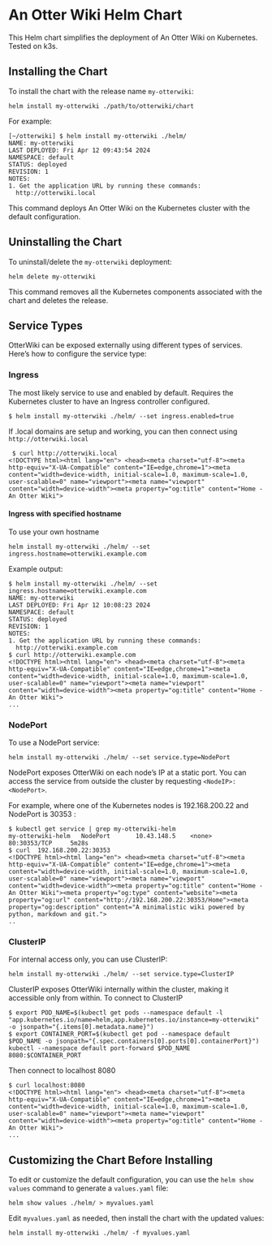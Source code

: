 
# An Otter Wiki Helm Chart

This Helm chart simplifies the deployment of An Otter Wiki on Kubernetes. Tested on k3s. 

## Installing the Chart

To install the chart with the release name `my-otterwiki`:

```shell
helm install my-otterwiki ./path/to/otterwiki/chart
```

For example:
```shell
[~/otterwiki] $ helm install my-otterwiki ./helm/
NAME: my-otterwiki
LAST DEPLOYED: Fri Apr 12 09:43:54 2024
NAMESPACE: default
STATUS: deployed
REVISION: 1
NOTES:
1. Get the application URL by running these commands:
  http://otterwiki.local
```

This command deploys An Otter Wiki on the Kubernetes cluster with the default configuration. 

## Uninstalling the Chart

To uninstall/delete the `my-otterwiki` deployment:

```shell
helm delete my-otterwiki
```

This command removes all the Kubernetes components associated with the chart and deletes the release.

## Service Types

OtterWiki can be exposed externally using different types of services. Here’s how to configure the service type:

### Ingress

The most likely service to use and enabled by default. Requires the Kubernetes cluster to have an Ingress controller configured. 

```shell
$ helm install my-otterwiki ./helm/ --set ingress.enabled=true
```

If .local domains are setup and working, you can then connect using ```http://otterwiki.local```

```shell
 $ curl http://otterwiki.local
<!DOCTYPE html><html lang="en"> <head><meta charset="utf-8"><meta http-equiv="X-UA-Compatible" content="IE=edge,chrome=1"><meta content="width=device-width, initial-scale=1.0, maximum-scale=1.0, user-scalable=0" name="viewport"><meta name="viewport" content="width=device-width"><meta property="og:title" content="Home - An Otter Wiki">
```

#### Ingress with specified hostname
To use your own hostname 

```shell
helm install my-otterwiki ./helm/ --set ingress.hostname=otterwiki.example.com
```

Example output:

```shell
$ helm install my-otterwiki ./helm/ --set ingress.hostname=otterwiki.example.com
NAME: my-otterwiki
LAST DEPLOYED: Fri Apr 12 10:08:23 2024
NAMESPACE: default
STATUS: deployed
REVISION: 1
NOTES:
1. Get the application URL by running these commands:
  http://otterwiki.example.com
$ curl http://otterwiki.example.com
<!DOCTYPE html><html lang="en"> <head><meta charset="utf-8"><meta http-equiv="X-UA-Compatible" content="IE=edge,chrome=1"><meta content="width=device-width, initial-scale=1.0, maximum-scale=1.0, user-scalable=0" name="viewport"><meta name="viewport" content="width=device-width"><meta property="og:title" content="Home - An Otter Wiki">
...
```

### NodePort

To use a NodePort service:

```shell
helm install my-otterwiki ./helm/ --set service.type=NodePort
```

NodePort exposes OtterWiki on each node’s IP at a static port. You can access the service from outside the cluster by requesting `<NodeIP>:<NodePort>`.

For example, where one of the Kubernetes nodes is 192.168.200.22 and NodePort is 30353 : 
```shell
$ kubectl get service | grep my-otterwiki-helm
my-otterwiki-helm   NodePort       10.43.148.5    <none>           80:30353/TCP     5m28s
$ curl  192.168.200.22:30353
<!DOCTYPE html><html lang="en"> <head><meta charset="utf-8"><meta http-equiv="X-UA-Compatible" content="IE=edge,chrome=1"><meta content="width=device-width, initial-scale=1.0, maximum-scale=1.0, user-scalable=0" name="viewport"><meta name="viewport" content="width=device-width"><meta property="og:title" content="Home - An Otter Wiki"><meta property="og:type" content="website"><meta property="og:url" content="http://192.168.200.22:30353/Home"><meta property="og:description" content="A minimalistic wiki powered by python, markdown and git.">
..
```

### ClusterIP

For internal access only, you can use ClusterIP:

```shell
helm install my-otterwiki ./helm/ --set service.type=ClusterIP
```

ClusterIP exposes OtterWiki internally within the cluster, making it accessible only from within.
To connect to ClusterIP

```shell
$ export POD_NAME=$(kubectl get pods --namespace default -l "app.kubernetes.io/name=helm,app.kubernetes.io/instance=my-otterwiki" -o jsonpath="{.items[0].metadata.name}")
$ export CONTAINER_PORT=$(kubectl get pod --namespace default $POD_NAME -o jsonpath="{.spec.containers[0].ports[0].containerPort}")
kubectl --namespace default port-forward $POD_NAME 8080:$CONTAINER_PORT
```
Then connect to localhost 8080
```shell
$ curl localhost:8080
<!DOCTYPE html><html lang="en"> <head><meta charset="utf-8"><meta http-equiv="X-UA-Compatible" content="IE=edge,chrome=1"><meta content="width=device-width, initial-scale=1.0, maximum-scale=1.0, user-scalable=0" name="viewport"><meta name="viewport" content="width=device-width"><meta property="og:title" content="Home - An Otter Wiki">
...
```

## Customizing the Chart Before Installing

To edit or customize the default configuration, you can use the `helm show values` command to generate a `values.yaml` file:

```shell
helm show values ./helm/ > myvalues.yaml
```

Edit `myvalues.yaml` as needed, then install the chart with the updated values:

```shell
helm install my-otterwiki ./helm/ -f myvalues.yaml 
```

